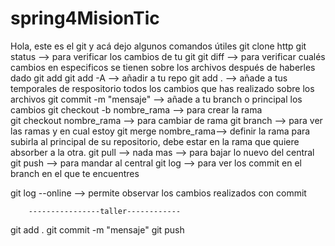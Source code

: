 # spring4MisionTic
Hola, este es el git y acá dejo algunos comandos útiles
git clone http
git status --> para verificar los cambios de tu git
git diff --> para verificar cualés cambios en especificos se tienen sobre los archivos después de haberles dado git add
git add -A --> añadir a tu repo
git add . --> añade a tus temporales de respositorio todos los cambios que has realizado sobre los archivos
git commit -m "mensaje" --> añade a tu branch o principal los cambios
git checkout -b nombre_rama	--> para crear la rama		
git checkout nombre_rama --> para cambiar de rama
git branch --> para ver las ramas y en cual estoy
git merge nombre_rama--> definir la rama para subirla al principal de su repositorio, debe estar en la rama que quiere absorber a la otra. 
git pull --> nada mas --> para bajar lo nuevo del central
git push --> para mandar al central
git log --> para ver los commit en el branch en el que te encuentres

git log --online --> permite observar los cambios realizados con commit

		----------------taller------------

git add .
git commit -m "mensaje"
git push
